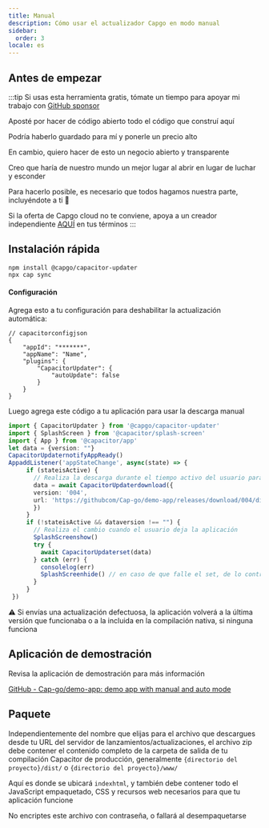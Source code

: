 ```yaml
---
title: Manual
description: Cómo usar el actualizador Capgo en modo manual
sidebar:
  order: 3
locale: es
---
```


## Antes de empezar

:::tip
Si usas esta herramienta gratis, tómate un tiempo para apoyar mi trabajo con [GitHub sponsor](https://githubcom/sponsors/riderx/)

Aposté por hacer de código abierto todo el código que construí aquí

Podría haberlo guardado para mí y ponerle un precio alto

En cambio, quiero hacer de esto un negocio abierto y transparente

Creo que haría de nuestro mundo un mejor lugar al abrir en lugar de luchar y esconder

Para hacerlo posible, es necesario que todos hagamos nuestra parte, incluyéndote a ti 🥹

Si la oferta de Capgo cloud no te conviene, apoya a un creador independiente [AQUÍ](https://githubcom/sponsors/riderx/) en tus términos
:::

## Instalación rápida

```
npm install @capgo/capacitor-updater
npx cap sync
```

#### Configuración

Agrega esto a tu configuración para deshabilitar la actualización automática:

```tsx
// capacitorconfigjson
{
	"appId": "*******",
	"appName": "Name",
	"plugins": {
		"CapacitorUpdater": {
			"autoUpdate": false
		}
	}
}
```

Luego agrega este código a tu aplicación para usar la descarga manual

```typescript
import { CapacitorUpdater } from '@capgo/capacitor-updater'
import { SplashScreen } from '@capacitor/splash-screen'
import { App } from '@capacitor/app'
let data = {version: ""}
CapacitorUpdaternotifyAppReady()
AppaddListener('appStateChange', async(state) => {
     if (stateisActive) {
       // Realiza la descarga durante el tiempo activo del usuario para evitar descargas fallidas
       data = await CapacitorUpdaterdownload({
       version: '004',
       url: 'https://githubcom/Cap-go/demo-app/releases/download/004/distzip',
       })
     }
     if (!stateisActive && dataversion !== "") {
       // Realiza el cambio cuando el usuario deja la aplicación
       SplashScreenshow()
       try {
         await CapacitorUpdaterset(data)
       } catch (err) {
         consolelog(err)
         SplashScreenhide() // en caso de que falle el set, de lo contrario la nueva app tendrá que ocultarlo
       }
     }
 })
```

⚠️ Si envías una actualización defectuosa, la aplicación volverá a la última versión que funcionaba o a la incluida en la compilación nativa, si ninguna funciona

## Aplicación de demostración

Revisa la aplicación de demostración para más información

[GitHub - Cap-go/demo-app: demo app with manual and auto mode](https://githubcom/Cap-go/demo-app/)

## Paquete

Independientemente del nombre que elijas para el archivo que descargues desde tu URL del servidor de lanzamientos/actualizaciones, el archivo zip debe contener el contenido completo de la carpeta de salida de tu compilación Capacitor de producción, generalmente `{directorio del proyecto}/dist/` o `{directorio del proyecto}/www/`

Aquí es donde se ubicará `indexhtml`, y también debe contener todo el JavaScript empaquetado, CSS y recursos web necesarios para que tu aplicación funcione

No encriptes este archivo con contraseña, o fallará al desempaquetarse
